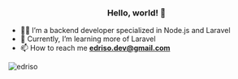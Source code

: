 <h3 align="center">Hello, world! 👋</h3>

- 🐱‍💻 I’m a backend developer specialized in Node.js and Laravel
- 🌱 Currently, I’m learning more of Laravel
- 📫 How to reach me **edriso.dev@gmail.com**

<p><img align="center" src="https://github-readme-streak-stats.herokuapp.com/?user=edriso&" alt="edriso" /></p>
